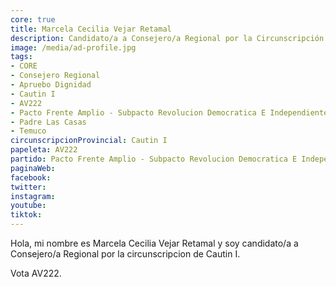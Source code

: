 ```yaml
---
core: true
title: Marcela Cecilia Vejar Retamal
description: Candidato/a a Consejero/a Regional por la Circunscripción de Cautin I
image: /media/ad-profile.jpg
tags:
- CORE
- Consejero Regional
- Apruebo Dignidad
- Cautin I
- AV222
- Pacto Frente Amplio - Subpacto Revolucion Democratica E Independientes - Independientes
- Padre Las Casas
- Temuco
circunscripcionProvincial: Cautin I
papeleta: AV222
partido: Pacto Frente Amplio - Subpacto Revolucion Democratica E Independientes - Independientes
paginaWeb:
facebook:
twitter:
instagram:
youtube:
tiktok:
---
```

Hola, mi nombre es Marcela Cecilia Vejar Retamal y soy candidato/a a Consejero/a Regional por la circunscripcion de Cautin I.

Vota AV222.
